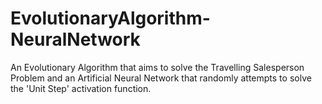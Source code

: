 # EvolutionaryAlgorithm-NeuralNetwork
An Evolutionary Algorithm that aims to solve the Travelling Salesperson Problem and an Artificial Neural Network that randomly attempts to solve the 'Unit Step' activation function.
